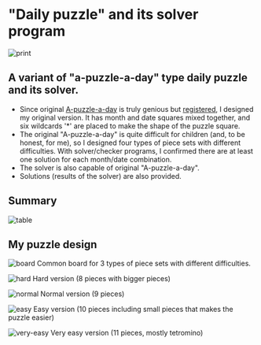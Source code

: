# "Daily puzzle" and its solver program

![print](https://user-images.githubusercontent.com/86639425/158929917-5692e720-60ac-44f6-9463-2ae9586f695e.jpg)

## A variant of "a-puzzle-a-day" type daily puzzle and its solver.

* Since original <a href="https://www.dragonfjord.com/product/a-puzzle-a-day/">A-puzzle-a-day</a> is truly genious but <a href="https://euipo.europa.eu/eSearch/#details/designs/007690433-0001">registered</a>, I designed my original version. It has month and date squares mixed together, and six wildcards '*' are placed to make the shape of the puzzle square.
* The original "A-puzzle-a-day" is quite difficult for children (and, to be honest, for me), so I designed four types of piece sets with different difficulties. With solver/checker programs, I confirmed there are at least one solution for each month/date combination.
* The solver is also capable of original "A-puzzle-a-day".
* Solutions (results of the solver) are also provided.

## Summary

![table](https://user-images.githubusercontent.com/86639425/158952827-cc8ee1a6-271f-4bb6-b0e7-034ffcdfd207.jpg)


## My puzzle design

![board](https://user-images.githubusercontent.com/86639425/158950665-af8fa557-0c32-4527-920a-d254e974150f.jpg)
Common board for 3 types of piece sets with different difficulties.

![hard](https://user-images.githubusercontent.com/86639425/158950682-ddb1d5e4-0a4f-450e-8514-19d92df3a5a9.jpg)
Hard version (8 pieces with bigger pieces)

![normal](https://user-images.githubusercontent.com/86639425/158950692-47c8c975-4c2c-47fc-9539-d96d46da1e83.jpg)
Normal version (9 pieces)

![easy](https://user-images.githubusercontent.com/86639425/158950705-24bc20ed-8f18-4967-8a2a-0ec41a364802.jpg)
Easy version (10 pieces including small pieces that makes the puzzle easier)

![very-easy](https://user-images.githubusercontent.com/86639425/158950716-4e12fa6f-8919-4f75-88bc-c94546e5d21f.jpg)
Very easy version (11 pieces, mostly tetromino) 

